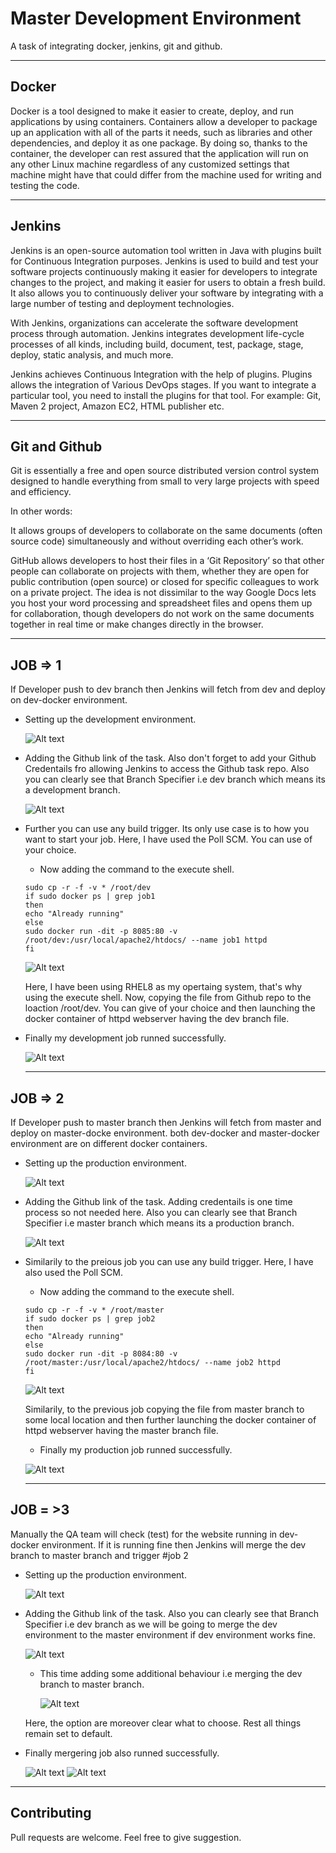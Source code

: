 # Master Development Environment
A task of integrating docker, jenkins, git and github.

---


## Docker
Docker is a tool designed to make it easier to create, deploy, and run applications by using containers. Containers allow a developer to package up an application with all of the parts it needs, such as libraries and other dependencies, and deploy it as one package. By doing so, thanks to the container, the developer can rest assured that the application will run on any other Linux machine regardless of any customized settings that machine might have that could differ from the machine used for writing and testing the code.

---


## Jenkins
Jenkins is an open-source automation tool written in Java with plugins built for Continuous Integration purposes. Jenkins is used to build and test your software projects continuously making it easier for developers to integrate changes to the project, and making it easier for users to obtain a fresh build. It also allows you to continuously deliver your software by integrating with a large number of testing and deployment technologies.

With Jenkins, organizations can accelerate the software development process through automation. Jenkins integrates development life-cycle processes of all kinds, including build, document, test, package, stage, deploy, static analysis, and much more.

Jenkins achieves Continuous Integration with the help of plugins. Plugins allows the integration of Various DevOps stages. If you want to integrate a particular tool, you need to install the plugins for that tool. For example: Git, Maven 2 project, Amazon EC2, HTML publisher etc.

---


## Git and Github
Git is essentially a free and open source distributed version control system designed to handle everything from small to very large projects with speed and efficiency.

In other words:

It allows groups of developers to collaborate on the same documents (often source code) simultaneously and without overriding each other’s work. 

GitHub allows developers to host their files in a ‘Git Repository’ so that other people can collaborate on projects with them, whether they are open for public contribution (open source) or closed for specific colleagues to work on a private project. The idea is not dissimilar to the way Google Docs lets you host your word processing and spreadsheet files and opens them up for collaboration, though developers do not work on the same documents together in real time or make changes directly in the browser.

---


## JOB => 1
If Developer push to dev branch then Jenkins will fetch from dev and deploy on dev-docker environment.

- Setting up the development environment.

  ![Alt text](https://github.com/Akashdeep-47/mlops_task1/blob/master/Job1/Screenshot%20(223).png)


- Adding the Github link of the task. Also don't forget to add your Github Credentails fro allowing Jenkins to access the Github task repo. Also you can clearly see that Branch Specifier i.e dev branch which means its a development branch.

  ![Alt text](https://github.com/Akashdeep-47/mlops_task1/blob/master/Job1/Screenshot%20(224).png)

- Further you can use any build trigger. Its only use case is to how you want to start your job. Here, I have used the Poll SCM. 
  You can use of your choice.
  
  - Now adding the command to the execute shell.
  ```
  sudo cp -r -f -v * /root/dev
  if sudo docker ps | grep job1
  then
  echo "Already running"
  else
  sudo docker run -dit -p 8085:80 -v /root/dev:/usr/local/apache2/htdocs/ --name job1 httpd
  fi
  ```
    ![Alt text](https://github.com/Akashdeep-47/mlops_task1/blob/master/Job1/Screenshot%20(225).png)
  
  Here, I have been using RHEL8 as my opertaing system, that's why using the execute shell.
  Now, copying the file from Github repo to the loaction /root/dev. You can give of your choice and then launching the docker container of httpd webserver having the  dev branch file.
  
- Finally my development job runned successfully.
  
  ![Alt text](https://github.com/Akashdeep-47/mlops_task1/blob/master/Job1/Screenshot%20(226).png)
  
  ---


## JOB => 2
If Developer push to master branch then Jenkins will fetch from master and deploy on master-docke environment.
both dev-docker and master-docker environment are on different docker containers.
  
- Setting up the production environment.

  ![Alt text](https://github.com/Akashdeep-47/mlops_task1/blob/master/Job2/Screenshot%20(227).png)


- Adding the Github link of the task. Adding credentails is one time process so not needed here. Also you can clearly see that Branch Specifier i.e master branch which means its a production branch.

  ![Alt text](https://github.com/Akashdeep-47/mlops_task1/blob/master/Job2/Screenshot%20(228).png)

- Similarily to the preious job you can use any build trigger. Here, I have also used the Poll SCM. 
  
  - Now adding the command to the execute shell.
  ```
  sudo cp -r -f -v * /root/master
  if sudo docker ps | grep job2
  then 
  echo "Already running"
  else
  sudo docker run -dit -p 8084:80 -v /root/master:/usr/local/apache2/htdocs/ --name job2 httpd
  fi
  ```
    ![Alt text](https://github.com/Akashdeep-47/mlops_task1/blob/master/Job2/Screenshot%20(229).png)
  
  Similarily, to the previous job copying the file from master branch to some local location and then further launching the docker container of httpd webserver having the   master branch file.
  
  - Finally my production job runned successfully.
  
  ![Alt text](https://github.com/Akashdeep-47/mlops_task1/blob/master/Job2/Screenshot%20(230).png)
  
  ---
  
  
 ## JOB = >3
Manually the QA team will check (test) for the website running in dev-docker environment. If it is running fine then Jenkins will merge the dev branch to master branch and trigger #job 2

- Setting up the production environment.

  ![Alt text](https://github.com/Akashdeep-47/mlops_task1/blob/master/Job3/Screenshot%20(231).png)
  
- Adding the Github link of the task. Also you can clearly see that Branch Specifier i.e dev branch as we will be going to merge the dev environment to the master environment if dev environment works fine.

  ![Alt text](https://github.com/Akashdeep-47/mlops_task1/blob/master/Job3/Screenshot%20(232).png)
  
  - This time adding some additional behaviour i.e merging the dev branch to master branch.
  
    ![Alt text](https://github.com/Akashdeep-47/mlops_task1/blob/master/Job3/Screenshot%20(233).png)
  
   Here, the option are moreover clear what to choose. Rest all things remain set to default.
   
- Finally mergering job also runned successfully.
  
  ![Alt text](https://github.com/Akashdeep-47/mlops_task1/blob/master/Job3/Screenshot%20(235).png)
  ![Alt text](https://github.com/Akashdeep-47/mlops_task1/blob/master/Job3/Screenshot%20(236).png)
  
---


## Contributing
Pull requests are welcome. Feel free to give suggestion.
   
   


  
